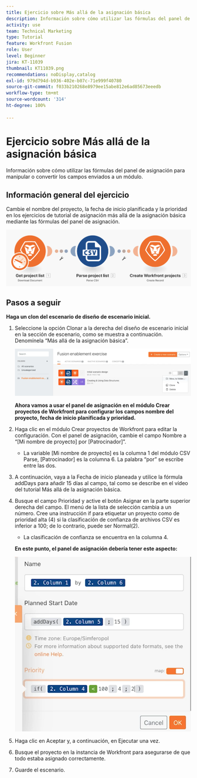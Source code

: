 ```yaml
---
title: Ejercicio sobre Más allá de la asignación básica
description: Información sobre cómo utilizar las fórmulas del panel de asignación para manipular o convertir los campos enviados a un módulo.
activity: use
team: Technical Marketing
type: Tutorial
feature: Workfront Fusion
role: User
level: Beginner
jira: KT-11039
thumbnail: KT11039.png
recommendations: noDisplay,catalog
exl-id: 979d794d-b936-402e-b07c-71e999f40780
source-git-commit: f033b210268e8979ee15abe812e6ad85673eeedb
workflow-type: tm+mt
source-wordcount: '314'
ht-degree: 100%

---
```


# Ejercicio sobre Más allá de la asignación básica

Información sobre cómo utilizar las fórmulas del panel de asignación para manipular o convertir los campos enviados a un módulo.

## Información general del ejercicio

Cambie el nombre del proyecto, la fecha de inicio planificada y la prioridad en los ejercicios de tutorial de asignación más allá de la asignación básica mediante las fórmulas del panel de asignación.

![Más allá de la asignación básica imagen 1](../12-exercises/assets/beyond-basic-mapping-walkthrough-1.png)

## Pasos a seguir

**Haga un clon del escenario de diseño de escenario inicial.**

1. Seleccione la opción Clonar a la derecha del diseño de escenario inicial en la sección de escenario, como se muestra a continuación. Denomínela “Más allá de la asignación básica”.

   ![Más allá de la asignación básica imagen 2](../12-exercises/assets/beyond-basic-mapping-walkthrough-2.png)

   **Ahora vamos a usar el panel de asignación en el módulo Crear proyectos de Workfront para configurar los campos nombre del proyecto, fecha de inicio planificada y prioridad.**

1. Haga clic en el módulo Crear proyectos de Workfront para editar la configuración. Con el panel de asignación, cambie el campo Nombre a “[Mi nombre de proyecto] por [Patrocinador]”.

   + La variable [Mi nombre de proyecto] es la columna 1 del módulo CSV Parse, [Patrocinador] es la columna 6. La palabra “por” se escribe entre las dos.

1. A continuación, vaya a la Fecha de inicio planeada y utilice la fórmula addDays para añadir 15 días al campo, tal como se describe en el vídeo del tutorial Más allá de la asignación básica.
1. Busque el campo Prioridad y active el botón Asignar en la parte superior derecha del campo. El menú de la lista de selección cambia a un número. Cree una instrucción if para etiquetar un proyecto como de prioridad alta (4) si la clasificación de confianza de archivos CSV es inferior a 100; de lo contrario, puede ser Normal(2).

   + La clasificación de confianza se encuentra en la columna 4.

   **En este punto, el panel de asignación debería tener este aspecto:**

   ![Más allá de la asignación básica imagen 3](../12-exercises/assets/beyond-basic-mapping-walkthrough-3.png)

1. Haga clic en Aceptar y, a continuación, en Ejecutar una vez.
1. Busque el proyecto en la instancia de Workfront para asegurarse de que todo estaba asignado correctamente.
1. Guarde el escenario.

